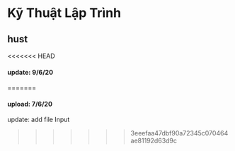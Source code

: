 # Kỹ Thuật Lập Trình
## hust
<<<<<<< HEAD
#### update: 9/6/20
=======
#### upload: 7/6/20
update: add file Input
>>>>>>> 3eeefaa47dbf90a72345c070464ae81192d63d9c

